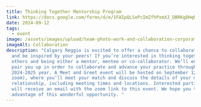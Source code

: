 ```yaml
---
title: Thinking Together Mentorship Program
link: https://docs.google.com/forms/d/e/1FAIpQLSePcImZfhPxmXJ_DBRKgDHqN3yd9-Lr0MUyu_GtiAR4_n-6Aw/viewform
date: 2024-09-12
tags:
  - event
image: /assets/images/upload/team-photo-work-and-collaboration-corporate-canva-banner.jpg
imageAlt: Collaboration
description: "Calgary Reggio is excited to offer a chance to collaborate with
  and be inspired by your peers! If you’re interested in thinking together with
  others and being either a mentor, mentee or co-collaborator. We’ll endeavor to
  pair you up in order to collaborate and advance your practice throughout the
  2024-2025 year. A Meet and Greet event will be hosted on September 12 (via
  zoom), where you’ll meet your match and discuss the details of your mentoring
  relationship, including meeting times and locations. Interested participants
  will receive an email with the zoom link to this event. We hope you take
  advantage of this wonderful opportunity. "
---
```

